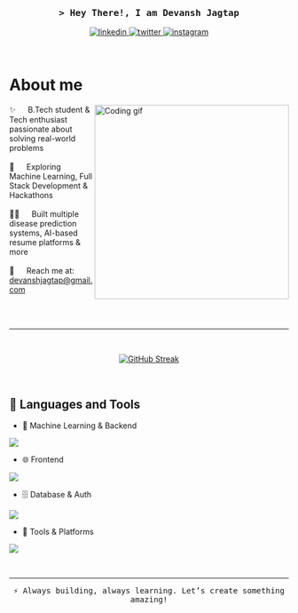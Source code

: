 <!-- Intro  -->
<h3 align="center">
        <samp>&gt; Hey There!, I am
                <b>Devansh Jagtap</b>
        </samp>
</h3>

<p align="center">
  <a href="https://www.linkedin.com/in/devanshjagtap/" target="_blank">
    <img src="https://skillicons.dev/icons?i=linkedin" alt="linkedin" />
  </a>
  <a href="https://twitter.com/devanshcodes" target="_blank">
    <img src="https://skillicons.dev/icons?i=twitter" alt="twitter" />
  </a>
  <a href="https://www.instagram.com/devansh_jagtap_/" target="_blank">
    <img src="https://skillicons.dev/icons?i=instagram" alt="instagram" />
  </a>  
</p>
<br />

<!-- About Section -->
# About me

<p>
 <img align="right" width="350" src="https://raw.githubusercontent.com/ashutosh1919/ashutosh1919/master/assets/programmer.gif" alt="Coding gif" />
  
 ✨ &emsp; B.Tech student & Tech enthusiast passionate about solving real-world problems<br/><br/>
 🧠 &emsp; Exploring Machine Learning, Full Stack Development & Hackathons<br/><br/>
 👨‍💻 &emsp; Built multiple disease prediction systems, AI-based resume platforms & more<br/><br/>
 📧 &emsp; Reach me at: devanshjagtap@gmail.com<br/><br/>
</p>

<br/>
<hr/>
<br/>

<p align="center">
  <a href="https://git.io/streak-stats"><img src="https://github-readme-streak-stats.herokuapp.com?user=devansh29092004&theme=tokyonight&hide_border=true&date_format=M%20j%5B%2C%20Y%5D" alt="GitHub Streak" /></a>
</p>

<br/>

## 🚀 Languages and Tools

- 🧠 Machine Learning & Backend
<p align="left">
  <a href="https://skillicons.dev">
    <img src="https://skillicons.dev/icons?i=py,sklearn,flask,nodejs,express" />
  </a>
</p>

- 🌐 Frontend
<p align="left">
  <a href="https://skillicons.dev">
    <img src="https://skillicons.dev/icons?i=js,react,nextjs,tailwind,html,css" />
  </a>
</p>

- 🗄️ Database & Auth
<p align="left">
  <a href="https://skillicons.dev">
    <img src="https://skillicons.dev/icons?i=firebase,mysql,prisma" />
  </a>
</p>

- 🧰 Tools & Platforms
<p align="left">
  <a href="https://skillicons.dev">
    <img src="https://skillicons.dev/icons?i=git,github,vscode,notion,postman,vercel" />
  </a>
</p>

<br/>

---
<p align="center">
  <samp>⚡ Always building, always learning. Let’s create something amazing!</samp>
</p>
